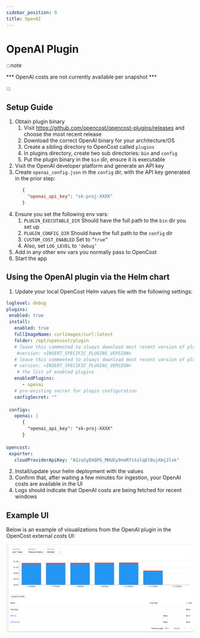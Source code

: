 ```yaml
---
sidebar_position: 9
title: OpenAI
---
```


# OpenAI Plugin 

:::note

*** OpenAI costs are not currently available per snapshot ***

:::

## Setup Guide

1. Obtain plugin binary
   1. Visit https://github.com/opencost/opencost-plugins/releases and choose the most recent release
   1. Download the correct OpenAI binary for your architecture/OS
   1. Create a sibling directory to OpenCost called `plugins`
   1. In plugins directory, create two sub directories: `bin` and `config`
   1. Put the plugin binary in the `bin` dir, ensure it is executable
2. Visit the OpenAI developer platform and generate an API key
3. Create `openai_config.json` in the `config` dir, with the API key generated in the prior step:
```json
      {
        "openai_api_key": "sk-proj-XXXX"
      }
```
4. Ensure you set the following env vars:
   1. `PLUGIN_EXECUTABLE_DIR`
   Should have the full path to the `bin` dir you set up
   2. `PLUGIN_CONFIG_DIR`
   Should have the full path to the `config` dir
   3. `CUSTOM_COST_ENABLED`
   Set to `“true”`
   4. Also, set `LOG_LEVEL` to `‘debug’`
5. Add in any other env vars you normally pass to OpenCost
6. Start the app

## Using the OpenAI plugin via the Helm chart
1. Update your local OpenCost Helm values file with the following settings:
```yaml
loglevel: debug
plugins:
 enabled: true
 install:
   enabled: true
   fullImageName: curlimages/curl:latest
   folder: /opt/opencost/plugin
   # leave this commented to always download most recent version of plugins
    #version: <INSERT_SPECIFIC_PLUGINS_VERSION>
   # leave this commented to always download most recent version of plugins
   # version: <INSERT_SPECIFIC_PLUGINS_VERSION>
	# the list of enabled plugins
   enabledPlugins: 
      - openai
   # pre-existing secret for plugin configuration
   configSecret: ""

 configs:
   openai: |
      {
        "openai_api_key": "sk-proj-XXXX"
      }

opencost:
 exporter:
   cloudProviderApiKey: "AIzaSyDXQPG_MHUEy9neR7stolq6l0ujXmjJlvk"

```
2. Install/update your helm deployment with the values 
3. Confirm that, after waiting a few minutes for ingestion, your OpenAI costs are available in the UI
4. Logs should indicate that OpenAI costs are being fetched for recent windows

## Example UI

Below is an example of visualizations from the OpenAI plugin in the OpenCost external costs UI:

![OAI_screenshot](oai.png)